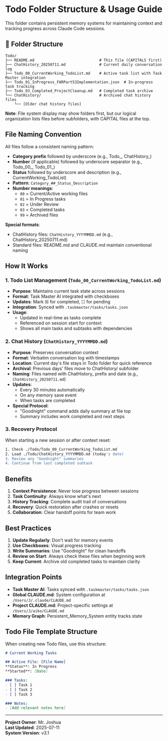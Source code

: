 # Todo Folder Structure & Usage Guide

This folder contains persistent memory systems for maintaining context and tracking progress across Claude Code sessions.

## 📁 Folder Structure

```
Todo/
├── README.md                             # This file (CAPITALS first)
├── ChatHistory_20250711.md               # Current daily conversation log
├── Todo_00_CurrentWorking_TodoList.md    # Active task list with Task Master integration
├── Todo_01_InProgress_FARPart53Implementation.json  # In-progress task tracking
├── Todo_03_Completed_ProjectCleanup.md   # Completed task archive
└── ChatHistory/                          # Archived chat history files
    └── [Older chat history files]
```

**Note**: File system display may show folders first, but our logical organization lists files before subfolders, with CAPITAL files at the top.

##  File Naming Convention

All files follow a consistent naming pattern:
- **Category prefix** followed by underscore (e.g., Todo_, ChatHistory_)
- **Number** (if applicable) followed by underscore separator (e.g., Todo_00_, Todo_01_)
- **Status** followed by underscore and description (e.g., CurrentWorking_TodoList)
- **Pattern**: `Category_##_Status_Description`
- **Number meanings**:
  - `00` = Current/Active working files
  - `01` = In Progress tasks
  - `02` = Under Review
  - `03` = Completed tasks
  - `99` = Archived files

**Special formats**:
- ChatHistory files: `ChatHistory_YYYYMMDD.md` (e.g., ChatHistory_20250711.md)
- Standard files: README.md and CLAUDE.md maintain conventional naming

##  How It Works

### 1. Todo List Management (`Todo_00_CurrentWorking_TodoList.md`)
- **Purpose**: Maintains current task state across sessions
- **Format**: Task Master AI integrated with checkboxes
- **Updates**: Mark ☒ for completed, ☐ for pending
- **Integration**: Synced with `.taskmaster/tasks/tasks.json`
- **Usage**: 
  - Updated in real-time as tasks complete
  - Referenced on session start for context
  - Shows all main tasks and subtasks with dependencies

### 2. Chat History (`ChatHistory_YYYYMMDD.md`)
- **Purpose**: Preserves conversation context
- **Format**: Verbatim conversation log with timestamps
- **Location**: Current day's file stays in Todo folder for quick reference
- **Archival**: Previous days' files move to ChatHistory/ subfolder
- **Naming**: Files named with ChatHistory_ prefix and date (e.g., `ChatHistory_20250711.md`)
- **Updates**: 
  - Every 30 minutes automatically
  - On any memory save event
  - When tasks are completed
- **Special Protocol**: 
  - "Goodnight" command adds daily summary at file top
  - Summary includes work completed and next steps

### 3. Recovery Protocol

When starting a new session or after context reset:
```bash
1. Check ./Todo/Todo_00_CurrentWorking_TodoList.md
2. Load ./Todo/ChatHistory_YYYYMMDD.md (today's date)
3. Review any "Goodnight" summaries
4. Continue from last completed subtask
```

##  Benefits

1. **Context Persistence**: Never lose progress between sessions
2. **Task Continuity**: Always know what's next
3. **History Tracking**: Complete audit trail of conversations
4. **Recovery**: Quick restoration after crashes or resets
5. **Collaboration**: Clear handoff points for team work

##  Best Practices

1. **Update Regularly**: Don't wait for memory events
2. **Use Checkboxes**: Visual progress tracking
3. **Write Summaries**: Use "Goodnight" for clean handoffs
4. **Review on Start**: Always check these files when beginning work
5. **Keep Current**: Archive old completed tasks to maintain clarity

##  Integration Points

- **Task Master AI**: Tasks synced with `.taskmaster/tasks/tasks.json`
- **Global CLAUDE.md**: System configuration at `/Users/J/.claude/CLAUDE.md`
- **Project CLAUDE.md**: Project-specific settings at `/Users/J/aiko/CLAUDE.md`
- **Memory Graph**: Persistent_Memory_System entity tracks state

##  Todo File Template Structure

When creating new Todo files, use this structure:

```markdown
# Current Working Tasks

## Active File: [File Name]
**Status**: In Progress
**Started**: [Date]

### Tasks:
- [ ] Task 1
- [ ] Task 2
- [ ] Task 3

### Notes:
- [Add relevant notes here]
```

---

**Project Owner**: Mr. Joshua  
**Last Updated**: 2025-07-11  
**System Version**: v3.1